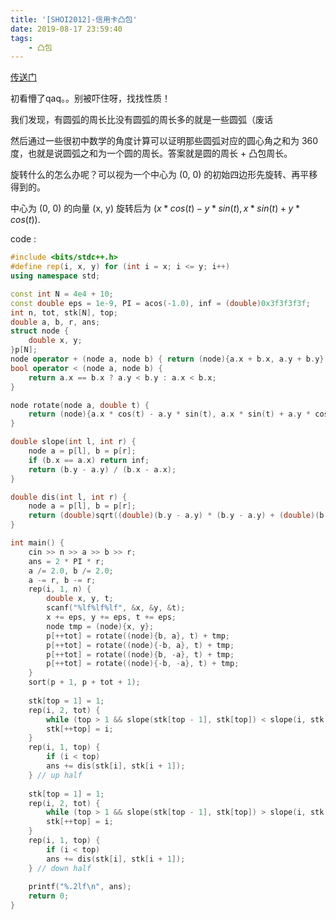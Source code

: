```yaml
---
title: '[SHOI2012]-信用卡凸包'
date: 2019-08-17 23:59:40
tags:
    - 凸包
---
```


[传送门](https://www.luogu.org/problem/P3829)

初看懵了qaq。。别被吓住呀，找找性质！

我们发现，有圆弧的周长比没有圆弧的周长多的就是一些圆弧（废话

然后通过一些很初中数学的角度计算可以证明那些圆弧对应的圆心角之和为 360 度，也就是说圆弧之和为一个圆的周长。答案就是圆的周长 + 凸包周长。

旋转什么的怎么办呢？可以视为一个中心为 (0, 0) 的初始四边形先旋转、再平移得到的。

中心为 (0, 0) 的向量 (x, y) 旋转后为 $(x * cos(t) - y * sin(t), x * sin(t) + y * cos(t))$.

code :
``` c++
#include <bits/stdc++.h>
#define rep(i, x, y) for (int i = x; i <= y; i++)
using namespace std;

const int N = 4e4 + 10;
const double eps = 1e-9, PI = acos(-1.0), inf = (double)0x3f3f3f3f;
int n, tot, stk[N], top;
double a, b, r, ans;
struct node {
	double x, y;
}p[N];
node operator + (node a, node b) { return (node){a.x + b.x, a.y + b.y}; }
bool operator < (node a, node b) {
	return a.x == b.x ? a.y < b.y : a.x < b.x;
}

node rotate(node a, double t) {
	return (node){a.x * cos(t) - a.y * sin(t), a.x * sin(t) + a.y * cos(t)};
}

double slope(int l, int r) {
	node a = p[l], b = p[r];
	if (b.x == a.x) return inf;
	return (b.y - a.y) / (b.x - a.x);
}

double dis(int l, int r) {
	node a = p[l], b = p[r];
	return (double)sqrt((double)(b.y - a.y) * (b.y - a.y) + (double)(b.x - a.x) * (b.x - a.x));
}

int main() {
	cin >> n >> a >> b >> r;
	ans = 2 * PI * r;
	a /= 2.0, b /= 2.0;
	a -= r, b -= r;
	rep(i, 1, n) {
		double x, y, t;
		scanf("%lf%lf%lf", &x, &y, &t);
		x += eps, y += eps, t += eps;
		node tmp = (node){x, y};
		p[++tot] = rotate((node){b, a}, t) + tmp;
		p[++tot] = rotate((node){-b, a}, t) + tmp;
		p[++tot] = rotate((node){b, -a}, t) + tmp;
		p[++tot] = rotate((node){-b, -a}, t) + tmp;
	}
	sort(p + 1, p + tot + 1);
	
	stk[top = 1] = 1;
	rep(i, 2, tot) {
		while (top > 1 && slope(stk[top - 1], stk[top]) < slope(i, stk[top])) --top;
		stk[++top] = i;
	}
	rep(i, 1, top) {
		if (i < top)
		ans += dis(stk[i], stk[i + 1]);
	} // up half
	
	stk[top = 1] = 1;
	rep(i, 2, tot) {
		while (top > 1 && slope(stk[top - 1], stk[top]) > slope(i, stk[top])) --top;
		stk[++top] = i;
	}
	rep(i, 1, top) {
		if (i < top)
		ans += dis(stk[i], stk[i + 1]);
	} // down half
	
	printf("%.2lf\n", ans);
	return 0;
}
```